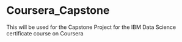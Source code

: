 # Coursera_Capstone
This will be used for the Capstone Project for the IBM Data Science certificate course on Coursera
